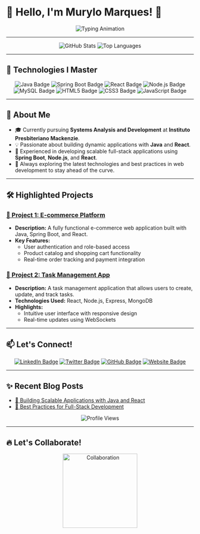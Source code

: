 # 👋 Hello, I'm **Murylo Marques**! 🌟

<div align="center">
  <img src="https://readme-typing-svg.herokuapp.com?font=Fira+Code&size=28&pause=1000&color=F5DD42&center=true&vCenter=true&width=550&lines=Full-Stack+Developer+%7C+Java+Enthusiast+%7C+React+Specialist;Let%27s+Build+Something+Amazing!" alt="Typing Animation" />
</div>

---

<div align="center">
  <img src="https://github-readme-stats.vercel.app/api?username=murylomarques&show_icons=true&theme=radical&hide_title=true&count_private=true&hide=prs" alt="GitHub Stats" />
  <img src="https://github-readme-stats.vercel.app/api/top-langs/?username=murylomarques&theme=radical&layout=compact" alt="Top Languages" />
</div>

---

## 🚀 **Technologies I Master**

<div align="center">
  <img src="https://img.shields.io/badge/Java-007396?style=for-the-badge&logo=java&logoColor=white" alt="Java Badge" />
  <img src="https://img.shields.io/badge/Spring%20Boot-6DB33F?style=for-the-badge&logo=springboot&logoColor=white" alt="Spring Boot Badge" />
  <img src="https://img.shields.io/badge/React-61DAFB?style=for-the-badge&logo=react&logoColor=black" alt="React Badge" />
  <img src="https://img.shields.io/badge/Node.js-339933?style=for-the-badge&logo=node.js&logoColor=white" alt="Node.js Badge" />
  <img src="https://img.shields.io/badge/MySQL-00000F?style=for-the-badge&logo=mysql&logoColor=white" alt="MySQL Badge" />
  <img src="https://img.shields.io/badge/HTML5-E34F26?style=for-the-badge&logo=html5&logoColor=white" alt="HTML5 Badge" />
  <img src="https://img.shields.io/badge/CSS3-1572B6?style=for-the-badge&logo=css3&logoColor=white" alt="CSS3 Badge" />
  <img src="https://img.shields.io/badge/JavaScript-323330?style=for-the-badge&logo=javascript&logoColor=F7DF1E" alt="JavaScript Badge" />
</div>

---

## 🌟 **About Me**

- 🎓 Currently pursuing **Systems Analysis and Development** at **Instituto Presbiteriano Mackenzie**.
- 💡 Passionate about building dynamic applications with **Java** and **React**.
- 🚀 Experienced in developing scalable full-stack applications using **Spring Boot**, **Node.js**, and **React**.
- 🌱 Always exploring the latest technologies and best practices in web development to stay ahead of the curve.

---

## 🛠️ **Highlighted Projects**

### [🚀 Project 1: E-commerce Platform](https://github.com/murylomarques/ecommerce-platform)
- **Description:** A fully functional e-commerce web application built with Java, Spring Boot, and React.
- **Key Features:**
  - User authentication and role-based access
  - Product catalog and shopping cart functionality
  - Real-time order tracking and payment integration

### [📱 Project 2: Task Management App](https://github.com/murylomarques/task-manager)
- **Description:** A task management application that allows users to create, update, and track tasks.
- **Technologies Used:** React, Node.js, Express, MongoDB
- **Highlights:**
  - Intuitive user interface with responsive design
  - Real-time updates using WebSockets

---

## 📫 **Let's Connect!**

<div align="center">
  <a href="https://www.linkedin.com/in/murylo-marques"><img src="https://img.shields.io/badge/LinkedIn-0A66C2?style=for-the-badge&logo=linkedin&logoColor=white" alt="LinkedIn Badge" /></a>
  <a href="https://twitter.com/murylomarques"><img src="https://img.shields.io/badge/Twitter-1DA1F2?style=for-the-badge&logo=twitter&logoColor=white" alt="Twitter Badge" /></a>
  <a href="https://github.com/murylomarques"><img src="https://img.shields.io/badge/GitHub-181717?style=for-the-badge&logo=github&logoColor=white" alt="GitHub Badge" /></a>
  <a href="https://example.com"><img src="https://img.shields.io/badge/Website-000000?style=for-the-badge&logo=aboutdotme&logoColor=white" alt="Website Badge" /></a>
</div>

---

## ✨ **Recent Blog Posts**

- [🌟 Building Scalable Applications with Java and React](https://example.com/blog/java-react)
- [🚀 Best Practices for Full-Stack Development](https://example.com/blog/fullstack-best-practices)

<div align="center">
  <img src="https://komarev.com/ghpvc/?username=murylomarques&color=brightgreen" alt="Profile Views" />
</div>

---

## 🔥 **Let's Collaborate!**

<div align="center">
  <img src="https://media.giphy.com/media/jdPMeyv9rn0hZHh8n9/giphy.gif" width="200" height="200" alt="Collaboration" />
</div>
